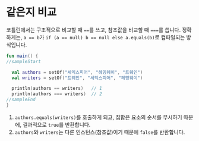 # 같은지 비교

코틀린에서는 구조적으로 비교할 때 `==`를 쓰고, 참조값을 비교할 때 `===`를 씁니다. 정확하게는, `a == b`가 `if (a == null) b == null else a.equals(b)`로 컴파일되는 방식입니다.

```kotlin
fun main() {
//sampleStart

  val authors = setOf("셰익스피어", "헤밍웨이", "트웨인")
  val writers = setOf("트웨인", "셰익스피어", "헤밍웨이")

  println(authors == writers)   // 1
  println(authors === writers)  // 2
//sampleEnd
}
```

1. `authors.equals(writers)`를 호출하게 되고, 집합은 요소의 순서를 무시하기 때문에, 결과적으로 `true`를 반환합니다.
2. `authors`와 `writers`는 다른 인스턴스(참조값)이기 때문에 `false`를 반환합니다.
